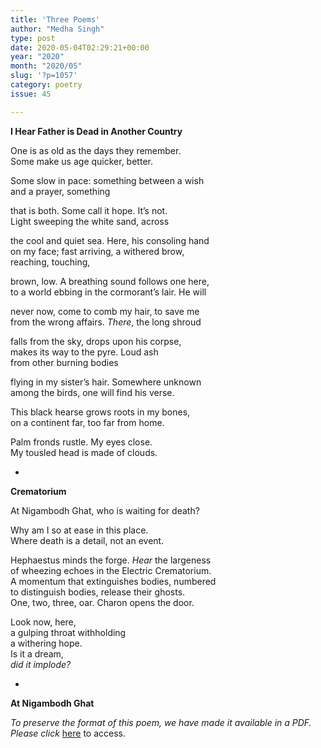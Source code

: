 ```yaml
---
title: 'Three Poems'
author: "Medha Singh"
type: post
date: 2020-05-04T02:29:21+00:00
year: "2020"
month: "2020/05"
slug: '?p=1057'
category: poetry
issue: 45

---
```

**I Hear Father is Dead in Another Country**

One is as old as the days they remember.  
Some make us age quicker, better.

Some slow in pace: something between a wish  
and a prayer, something

that is both. Some call it hope. It’s not.  
Light sweeping the white sand, across

the cool and quiet sea. Here, his consoling hand  
on my face; fast arriving, a withered brow,  
reaching, touching,

brown, low. A breathing sound follows one here,  
to a world ebbing in the cormorant’s lair. He will

never now, come to comb my hair, to save me  
from the wrong affairs. _There_, the long shroud

falls from the sky, drops upon his corpse,  
makes its way to the pyre. Loud ash  
from other burning bodies

flying in my sister’s hair. Somewhere unknown  
among the birds, one will find his verse.

This black hearse grows roots in my bones,  
on a continent far, too far from home.

Palm fronds rustle. My eyes close.  
My tousled head is made of clouds.

*

**Crematorium**

At Nigambodh Ghat, who is waiting for death?

Why am I so at ease in this place.  
Where death is a detail, not an event.

Hephaestus minds the forge. _Hear_ the largeness  
of wheezing echoes in the Electric Crematorium.  
A momentum that extinguishes bodies, numbered  
to distinguish bodies, release their ghosts.  
One, two, three, oar. Charon opens the door.

Look now, here,  
a gulping throat withholding  
a withering hope.  
Is it a dream,  
_did it implode?_

*

**At Nigambodh Ghat**

_To preserve the format of this poem, we have made it available in a PDF. Please click_ [here][1] to access.

 [1]: http://bombayliterarymagazine.com/wp-content/uploads/2020/05/At-Nigambodh-Ghat-Medha-Singh.pdf
